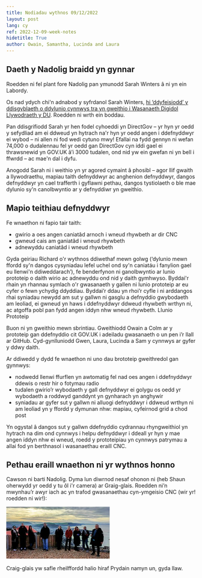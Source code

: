 ```yaml
---
title: Nodiadau wythnos 09/12/2022
layout: post
lang: cy
ref: 2022-12-09-week-notes
hidetitle: True
author: Owain, Samantha, Lucinda and Laura
---
```


## Daeth y Nadolig braidd yn gynnar

Roedden ni fel plant fore Nadolig pan ymunodd Sarah Winters â ni yn ein Labordy.  

Os nad ydych chi'n adnabod y syfrdanol Sarah Winters, [hi ‘ddyfeisiodd’ y ddisgyblaeth o ddylunio cynnwys tra yn gweithio i Wasanaeth Digidol Llywodraeth y DU](https://medium.com/ux-and-front-end-interviews/why-content-design-matters-an-interview-with-sarah-richards-a9ad0de3c37a). Roedden ni wrth ein boddau.

Pan ddisgrifiodd Sarah yr hen fodel cyhoeddi yn DirectGov – yr hyn yr oedd y sefydliad am ei ddweud yn hytrach na'r hyn yr oedd angen i ddefnyddwyr ei wybod – ni allen ni fod wedi cytuno mwy! Efallai na fydd gennyn ni wefan 74,000 o dudalennau fel yr oedd gan DirectGov cyn iddi gael ei thrawsnewid yn GOV.UK â’i 3000 tudalen, ond nid yw ein gwefan ni yn bell i ffwrdd – ac mae'n dal i dyfu.  
 
Anogodd Sarah ni i weithio yn yr agored cymaint â phosibl – agor llif gwaith a llywodraethu, mapiau taith defnyddwyr ac anghenion defnyddwyr, dangos defnyddwyr yn cael trafferth i gyflawni pethau, dangos tystiolaeth o ble mae dylunio sy'n canolbwyntio ar y defnyddiwr yn gweithio. 

## Mapio teithiau defnyddwyr

Fe wnaethon ni fapio tair taith:

*	gwirio a oes angen caniatâd arnoch i wneud rhywbeth ar dir CNC
*	gwneud cais am ganiatâd i wneud rhywbeth
*	adnewyddu caniatâd i wneud rhywbeth

Gyda geiriau Richard o'r wythnos ddiwethaf mewn golwg (‘dylunio mewn ffordd sy'n dangos cysyniadau lefel uchel ond sy'n caniatáu i fanylion gael eu llenwi'n ddiweddarach’), fe benderfynon ni ganolbwyntio ar lunio prototeip o daith wirio ac adnewyddu ond nid y daith gymhwyso. Byddai'r rhain yn rhannau symlach o'r gwasanaeth y gallen ni lunio prototeip ar eu cyfer o fewn ychydig ddyddiau. Byddai’r ddau yn rhoi’r cyfle i ni arddangos rhai syniadau newydd am sut y gallwn ni gasglu a defnyddio gwybodaeth am leoliad, ei gwneud yn haws i ddefnyddwyr ddweud rhywbeth wrthyn ni, ac atgoffa pobl pan fydd angen iddyn nhw wneud rhywbeth. 
Llunio Prototeip 

Buon ni yn gweithio mewn sbrintiau. Gweithiodd Owain a Colm ar y prototeip gan ddefnyddio cit GOV.UK i adeiladu gwasanaeth o un pen i’r llall ar GitHub. Cyd-gynlluniodd Gwen, Laura, Lucinda a Sam y cynnwys ar gyfer y ddwy daith.

Ar ddiwedd y dydd fe wnaethon ni uno dau brototeip gweithredol gan gynnwys:

*	nodwedd llenwi ffurflen yn awtomatig fel nad oes angen i ddefnyddwyr ddewis o restr hir o fotymau radio
*	tudalen gwirio’r wybodaeth y gall defnyddwyr ei golygu os oedd yr wybodaeth a roddwyd ganddynt yn gynharach yn anghywir
*	syniadau ar gyfer sut y gallwn ni alluogi defnyddwyr i ddweud wrthyn ni am leoliad yn y ffordd y dymunan nhw: mapiau, cyfeirnod grid a chod post

Yn ogystal â dangos sut y gallwn ddefnyddio cydrannau rhyngweithiol yn hytrach na dim ond cynnwys i helpu defnyddwyr i ddeall yr hyn y mae angen iddyn nhw ei wneud, roedd y prototeipiau yn cynnwys patrymau a allai fod yn berthnasol i wasanaethau eraill CNC.  

## Pethau eraill wnaethon ni yr wythnos honno

Cawson ni barti Nadolig. Dyma lun diwrnod nesaf ohonon ni (heb Shaun oherwydd yr oedd y tu ôl i'r camera) ar Graig-glais. Roedden ni’n mwynhau’r awyr iach ac yn trafod gwasanaethau cyn-ymgeisio CNC (wir yr! roedden ni wir!):

![alt text](https://github.com/nrw-digital/week-notes/blob/ccf14b9f880354255e7efe509c994c725f385c0e/images/digtal-team.jpg?raw=true)

Craig-glais yw safle rheilffordd halio hiraf Prydain namyn un, gyda llaw.
